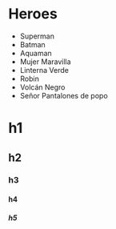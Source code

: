 # Heroes

* Superman
* Batman
* Aquaman
* Mujer Maravilla
* Linterna Verde
* Robin
* Volcán Negro
* Señor Pantalones de popo

# h1
## h2
### h3
#### h4
##### h5

